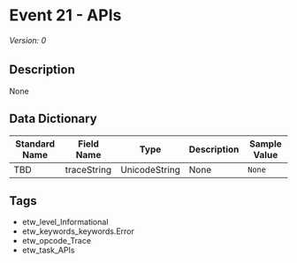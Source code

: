 # Event 21 - APIs
###### Version: 0

## Description
None

## Data Dictionary
|Standard Name|Field Name|Type|Description|Sample Value|
|---|---|---|---|---|
|TBD|traceString|UnicodeString|None|`None`|

## Tags
* etw_level_Informational
* etw_keywords_keywords.Error
* etw_opcode_Trace
* etw_task_APIs